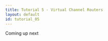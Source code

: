 ```yaml
---
title: Tutorial 5 - Virtual Channel Routers
layout: default
id: tutorial_05
---
```


Coming up next


	

